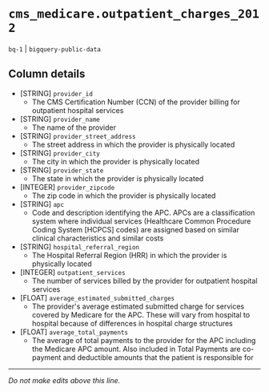 # `cms_medicare.outpatient_charges_2012`
`bq-1` | `bigquery-public-data`

## Column details
* [STRING]    `provider_id`
  - The CMS Certification Number (CCN) of the provider billing for outpatient hospital services
* [STRING]    `provider_name`
  - The name of the provider
* [STRING]    `provider_street_address`
  - The street address in which the provider is physically located
* [STRING]    `provider_city`
  - The city in which the provider is physically located
* [STRING]    `provider_state`
  - The state in which the provider is physically located
* [INTEGER]   `provider_zipcode`
  - The zip code in which the provider is physically located
* [STRING]    `apc`
  - Code and description identifying the APC. APCs are a classification system where individual services (Healthcare Common Procedure Coding System [HCPCS] codes) are assigned based on similar clinical characteristics and similar costs
* [STRING]    `hospital_referral_region`
  - The Hospital Referral Region (HRR) in which the provider is physically located
* [INTEGER]   `outpatient_services`
  - The number of services billed by the provider for outpatient hospital services
* [FLOAT]     `average_estimated_submitted_charges`
  - The provider's average estimated submitted charge for services covered by Medicare for the APC. These will vary from hospital to hospital because of differences in hospital charge structures
* [FLOAT]     `average_total_payments`
  - The average of total payments to the provider for the APC including the Medicare APC amount. Also included in Total Payments are co-payment and deductible amounts that the patient is responsible for

-------------------------------------------------------------------------------
*Do not make edits above this line.*
